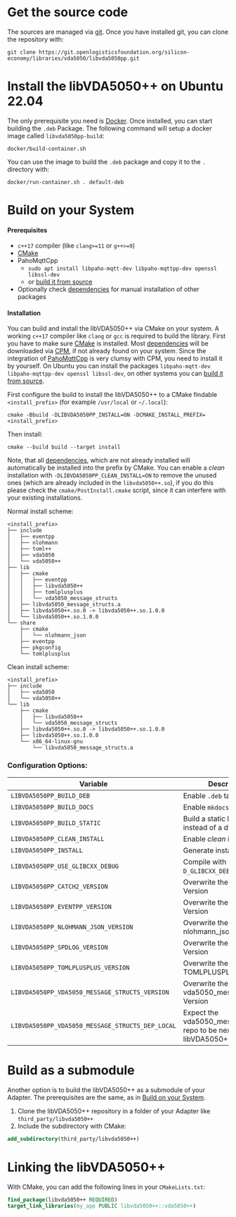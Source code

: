 # Get the source code

The sources are managed via [git](https://git-scm.com/). Once you have installed git,
you can clone the repository with:
```shell
git clone https://git.openlogisticsfoundation.org/silicon-economy/libraries/vda5050/libvda5050pp.git
```

# Install the libVDA5050++ on Ubuntu 22.04

The only prerequisite you need is [Docker](https://www.docker.com/get-started/). Once
installed, you can start building the `.deb` Package.
The following command will setup a docker image called `libvda5050pp-build`:
```shell
docker/build-container.sh
```
You can use the image to  build the `.deb` package and copy it to the `.` directory with:
```shell
docker/run-container.sh . default-deb
```

# Build on your System

#### Prerequisites

- `c++17` compiler (like `clang>=11` or `g++>=9`)
- [CMake](https://cmake.org/)
- PahoMqttCpp
  - `sudo apt install libpaho-mqtt-dev libpaho-mqttpp-dev openssl libssl-dev`
  - or [build it from source](dependencies.md#pahomqttcpp)
- Optionally check [dependencies](dependencies.md) for manual installation
  of other packages

#### Installation 

You can build and install the libVDA5050++ via CMake on your system.
A working `c++17` compiler like `clang` or `gcc` is required to build the library.
First you have to make sure [CMake](https://cmake.org/) is installed.
Most [dependencies](dependencies.md) will be downloaded via [CPM](https://github.com/cpm-cmake/CPM.cmake), if not already found on your system. Since the
integration of [PahoMqttCpp](https://github.com/eclipse/paho.mqtt.cpp) is very clumsy with CPM, you need to install it by yourself. On Ubuntu you can install 
the packages `libpaho-mqtt-dev libpaho-mqttpp-dev openssl libssl-dev`,
on other systems you can [build it from source](dependencies.md#pahomqttcpp).

First configure the build to install the libVDA5050++ to a CMake findable `<install_prefix>` (for example `/usr/local` or `~/.local`):
```
cmake -Bbuild -DLIBVDA5050PP_INSTALL=ON -DCMAKE_INSTALL_PREFIX=<install_prefix>
```
Then install:
```shell
cmake --build build --target install
```

Note, that all [dependencies](dependencies.md), which are not already installed will automatically be
installed into the prefix by CMake.  You can enable a _clean_ installation with `-DLIBVDA5050PP_CLEAN_INSTALL=ON` to
remove the unused ones (which are already included in the `libvda5050++.so`), if you do this please check the `cmake/PostInstall.cmake` script, since
it can interfere with your existing installations.

Normal install scheme:

```
<install_prefix>
├── include
│   ├── eventpp
│   ├── nlohmann
│   ├── toml++
│   ├── vda5050
│   └── vda5050++
├── lib
│   ├── cmake
│   │   ├── eventpp
│   │   ├── libvda5050++
│   │   ├── tomlplusplus
│   │   └── vda5050_message_structs
│   ├── libvda5050_message_structs.a
│   ├── libvda5050++.so.0 -> libvda5050++.so.1.0.0
│   └── libvda5050++.so.1.0.0
└── share
    ├── cmake
    │   └── nlohmann_json
    ├── eventpp
    ├── pkgconfig
    └── tomlplusplus
```

Clean install scheme:
```
<install_prefix>
├── include
│   ├── vda5050
│   └── vda5050++
└── lib
    ├── cmake
    │   ├── libvda5050++
    │   └── vda5050_message_structs
    ├── libvda5050++.so.0 -> libvda5050++.so.1.0.0
    ├── libvda5050++.so.1.0.0
    └── x86_64-linux-gnu
        └── libvda5050_message_structs.a
```

### Configuration Options:

| Variable                                         | Description                                                                 |
| ------------------------------------------------ | --------------------------------------------------------------------------- |
| `LIBVDA5050PP_BUILD_DEB`                         | Enable `.deb` target                                                        |
| `LIBVDA5050PP_BUILD_DOCS`                        | Enable `mkdocs` target                                                      |
| `LIBVDA5050PP_BUILD_STATIC`                      | Build a static library instead of a dynamic one                             |
| `LIBVDA5050PP_CLEAN_INSTALL`                     | Enable _clean_ installation                                                 |
| `LIBVDA5050PP_INSTALL`                           | Generate install targets                                                    |
| `LIBVDA5050PP_USE_GLIBCXX_DEBUG`                 | Compile with **public** `-D_GLIBCXX_DEBUG` flag                             |
| `LIBVDA5050PP_CATCH2_VERSION`                    | Overwrite the Catch2 Version                                                |
| `LIBVDA5050PP_EVENTPP_VERSION`                   | Overwrite the Eventpp Version                                               |
| `LIBVDA5050PP_NLOHMANN_JSON_VERSION`             | Overwrite the nlohmann_json Version                                         |
| `LIBVDA5050PP_SPDLOG_VERSION`                    | Overwrite the spdlog Version                                                |
| `LIBVDA5050PP_TOMLPLUSPLUS_VERSION`              | Overwrite the TOMLPLUSPLUS Version                                          |
| `LIBVDA5050PP_VDA5050_MESSAGE_STRUCTS_VERSION`   | Overwrite the vda5050_message_structs Version                               |
| `LIBVDA5050PP_VDA5050_MESSAGE_STRUCTS_DEP_LOCAL` | Expect the vda5050_message_structs repo to be next to the libVDA5050++ repo |


# Build as a submodule

Another option is to build the libVDA5050++ as a submodule of your Adapter.
The prerequisites are the same, as in [Build on your System](#build-on-your-system).

1. Clone the libVDA5050++ repository in a folder of your Adapter like `third_party/libvda5050++`
2. Include the subdirectory with CMake:
```cmake
add_subdirectory(third_party/libvda5050++)
```


# Linking the libVDA5050++

With CMake, you can add the following lines in your `CMakeLists.txt`:
```cmake
find_package(libvda5050++ REQUIRED)
target_link_libraries(my_app PUBLIC libvda5050++::vda5050++)
```